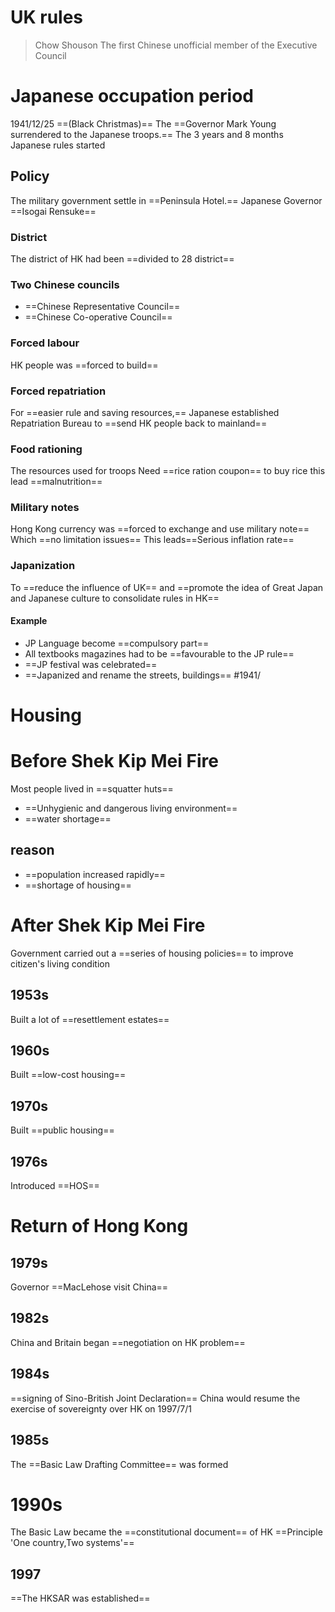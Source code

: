 # UK rules 
>Chow Shouson
>The first Chinese unofficial member of the Executive Council

# Japanese occupation period

1941/12/25 ==(Black Christmas)==
The ==Governor Mark Young surrendered to the Japanese troops.==
The 3 years and 8 months Japanese rules started
## Policy 
The military government settle in ==Peninsula Hotel.==
Japanese Governor ==Isogai Rensuke==
### District
The district of HK had been ==divided to 28 district==

### Two Chinese councils

- ==Chinese Representative Council==
- ==Chinese Co-operative Council==
### Forced labour
HK people was ==forced to build==
### Forced repatriation
For ==easier rule and saving resources,== 
Japanese established Repatriation Bureau to ==send HK people back to mainland== 

### Food rationing 
The resources used for troops
Need ==rice ration coupon== to buy rice
this lead ==malnutrition==

### Military notes
Hong Kong currency was ==forced to exchange and use military note== Which ==no limitation issues==
This leads==Serious inflation rate==

### Japanization
To ==reduce the influence of UK== and ==promote the idea of Great Japan and Japanese culture to consolidate rules in HK==
#### Example
- JP Language become ==compulsory part==
- All textbooks magazines had to be ==favourable to the JP rule==
- ==JP festival was celebrated==
- ==Japanized and rename the streets, buildings==
#1941/
# Housing 
# Before Shek Kip Mei Fire
Most people lived in ==squatter huts==
- ==Unhygienic and dangerous living environment== 
- ==water shortage==
## reason
- ==population increased rapidly==
- ==shortage of housing==
# After Shek Kip Mei Fire
Government carried out a ==series of housing policies== to improve citizen's  living condition
## 1953s
Built a lot of ==resettlement estates==
## 1960s
Built ==low-cost housing==
## 1970s
Built ==public housing==
## 1976s
Introduced ==HOS==


# Return of Hong Kong 
## 1979s
Governor ==MacLehose visit China==
## 1982s
China and Britain began ==negotiation on HK problem==
## 1984s
==signing of Sino-British Joint Declaration==
China would resume the exercise of sovereignty over HK on 1997/7/1
## 1985s
The ==Basic Law Drafting Committee== was formed

# 1990s
The Basic Law became the ==constitutional document== of HK
==Principle 'One country,Two systems'==

## 1997
==The HKSAR was established==